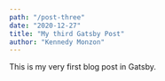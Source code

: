 ```yaml
---
path: "/post-three"
date: "2020-12-27"
title: "My third Gatsby Post"
author: "Kennedy Monzon"
---
```


This is my very first blog post in Gatsby.
